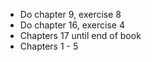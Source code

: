 - Do chapter 9, exercise 8
- Do chapter 16, exercise 4
- Chapters 17 until end of book
- Chapters 1 - 5

